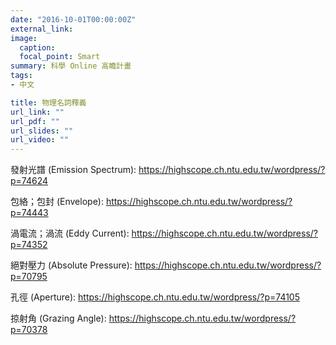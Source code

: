 ```yaml
---
date: "2016-10-01T00:00:00Z"
external_link: 
image:
  caption: 
  focal_point: Smart
summary: 科學 Online 高瞻計畫
tags:
- 中文

title: 物理名詞釋義
url_link: ""
url_pdf: ""
url_slides: ""
url_video: ""
---
```


發射光譜 (Emission Spectrum): https://highscope.ch.ntu.edu.tw/wordpress/?p=74624

包絡；包封 (Envelope): https://highscope.ch.ntu.edu.tw/wordpress/?p=74443

渦電流；渦流 (Eddy Current): https://highscope.ch.ntu.edu.tw/wordpress/?p=74352

絕對壓力 (Absolute Pressure): https://highscope.ch.ntu.edu.tw/wordpress/?p=70795

孔徑 (Aperture): https://highscope.ch.ntu.edu.tw/wordpress/?p=74105

掠射角 (Grazing Angle): https://highscope.ch.ntu.edu.tw/wordpress/?p=70378